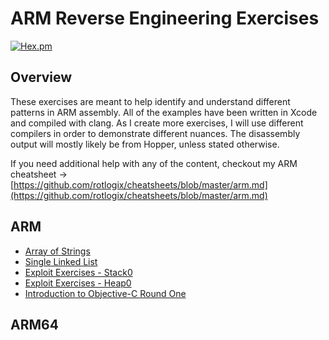# ARM Reverse Engineering Exercises
[![Hex.pm](https://img.shields.io/hexpm/l/plug.svg)]()
## Overview
These exercises are meant to help identify and understand different patterns in ARM assembly.  All of the examples have been written in Xcode and compiled with clang.  As I create more exercises, I will use different compilers in order to demonstrate different nuances.  The disassembly output will mostly likely be from Hopper, unless stated otherwise.

If you need additional help with any of the content, checkout my ARM cheatsheet -> [https://github.com/rotlogix/cheatsheets/blob/master/arm.md](https://github.com/rotlogix/cheatsheets/blob/master/arm.md)

## ARM 
- [Array of Strings](https://github.com/rotlogix/Exercises/blob/master/arm/array_of_strings_arm.md) 
- [Single Linked List](https://github.com/rotlogix/Exercises/blob/master/arm/single_linked_list_01_arm.md) 
- [Exploit Exercises - Stack0](https://github.com/rotlogix/arm_reverse_engineering_exercises/blob/master/arm/exploit_exercises_stack0_arm.md)
- [Exploit Exercises - Heap0](https://github.com/rotlogix/Exercises/blob/master/arm/exploit_exercises_heap0_arm.md)
- [Introduction to Objective-C Round One](https://github.com/rotlogix/Exercises/blob/master/arm/objc_intro_001.md)

## ARM64
